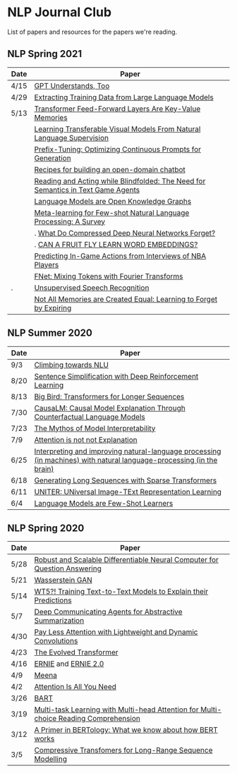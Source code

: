 # NLP Journal Club

List of papers and resources for the papers we're reading.

## NLP Spring 2021

| Date | Paper |
| ---- | ----- |
| 4/15 | [GPT Understands, Too](https://arxiv.org/pdf/2103.10385.pdf)
| 4/29 |  [Extracting Training Data from Large Language Models](https://arxiv.org/abs/2012.07805)
| 5/13 |  [Transformer Feed-Forward Layers Are Key-Value Memories](https://arxiv.org/abs/2012.14913)
|  |  [Learning Transferable Visual Models From Natural Language Supervision](https://arxiv.org/pdf/2103.00020.pdf)
|  |  [Prefix-Tuning: Optimizing Continuous Prompts for Generation](https://arxiv.org/pdf/2101.00190.pdf)
|  |  [Recipes for building an open-domain chatbot](https://arxiv.org/pdf/2004.13637.pdf)
|  |  [Reading and Acting while Blindfolded: The Need for Semantics in Text Game Agents](https://arxiv.org/pdf/2103.13552.pdf)
|  |  [Language Models are Open Knowledge Graphs](https://arxiv.org/abs/2010.11967)
|  |  [Meta-learning for Few-shot Natural Language Processing: A Survey](https://arxiv.org/pdf/2007.09604.pdf)
|  |. [What Do Compressed Deep Neural Networks Forget?](https://arxiv.org/pdf/1911.05248.pdf)
|  |. [CAN A FRUIT FLY LEARN WORD EMBEDDINGS?](https://openreview.net/pdf?id=xfmSoxdxFCG)
|  |  [Predicting In-Game Actions from Interviews of NBA Players](https://direct.mit.edu/coli/article/46/3/667/93377/Predicting-In-Game-Actions-from-Interviews-of-NBA)
|  | [FNet: Mixing Tokens with Fourier Transforms](https://arxiv.org/pdf/2105.03824.pdf)
|. | [Unsupervised Speech Recognition](https://scontent.fsdv3-1.fna.fbcdn.net/v/t39.8562-6/187874612_311717527241594_5668815448923437055_n.pdf?_nc_cat=102&ccb=1-3&_nc_sid=ae5e01&_nc_ohc=TJVsTYPv8XQAX_KDPcT&_nc_ht=scontent.fsdv3-1.fna&oh=7489839a25bee73b388436c19d2df0d1&oe=60CDE095)
|  |[Not All Memories are Created Equal: Learning to Forget by Expiring](https://arxiv.org/abs/2105.06548)

## NLP Summer 2020

| Date | Paper |
| ---- | ----- |
| 9/3  | [Climbing towards NLU](https://www.aclweb.org/anthology/2020.acl-main.463.pdf)
| 8/20 | [Sentence Simplification with Deep Reinforcement Learning](https://www.aclweb.org/anthology/D17-1062.pdf)
| 8/13 | [Big Bird: Transformers for Longer Sequences](https://arxiv.org/pdf/2007.14062.pdf)
| 7/30 | [CausaLM: Causal Model Explanation Through Counterfactual Language Models](https://arxiv.org/pdf/2005.13407.pdf)
| 7/23 | [The Mythos of Model Interpretability](https://dl.acm.org/doi/pdf/10.1145/3236386.3241340)
| 7/9  | [Attention is not not Explanation](https://arxiv.org/pdf/1908.04626.pdf)
| 6/25 | [Interpreting and improving natural-language processing (in machines) with natural language-processing (in the brain)](https://arxiv.org/pdf/1905.11833.pdf)
| 6/18 | [Generating Long Sequences with Sparse Transformers](https://arxiv.org/pdf/1904.10509.pdf)
| 6/11 | [UNITER: UNiversal Image-TExt Representation Learning](https://arxiv.org/pdf/1909.11740.pdf)
| 6/4  | [Language Models are Few-Shot Learners](https://arxiv.org/pdf/2005.14165.pdf)


## NLP Spring 2020

| Date | Paper |
| ---- | ----- |
| 5/28 | [Robust and Scalable Differentiable Neural Computer for Question Answering](https://www.aclweb.org/anthology/W18-2606.pdf)
| 5/21 | [Wasserstein GAN](https://arxiv.org/pdf/1701.07875.pdf)
| 5/14 | [WT5?! Training Text-to-Text Models to Explain their Predictions](https://arxiv.org/pdf/2004.14546.pdf)
| 5/7  | [Deep Communicating Agents for Abstractive Summarization](https://www.aclweb.org/anthology/N18-1150.pdf)
| 4/30 | [Pay Less Attention with Lightweight and Dynamic Convolutions](https://openreview.net/pdf?id=SkVhlh09tX)
| 4/23 | [The Evolved Transformer](https://arxiv.org/pdf/1901.11117.pdf)
| 4/16 | [ERNIE](https://arxiv.org/pdf/1905.07129.pdf) and [ERNIE 2.0](https://arxiv.org/pdf/1907.12412.pdf)
| 4/9  | [Meena](https://arxiv.org/abs/2001.09977)
| 4/2  | [Attention Is All You Need](https://papers.nips.cc/paper/7181-attention-is-all-you-need.pdf)
| 3/26 | [BART](https://arxiv.org/pdf/1910.13461.pdf)
| 3/19 | [Multi-task Learning with Multi-head Attention for Multi-choice Reading Comprehension](https://arxiv.org/pdf/2003.04992.pdf)
| 3/12 | [A Primer in BERTology: What we know about how BERT works](https://arxiv.org/pdf/2002.12327.pdf)
| 3/5  | [Compressive Transfomers for Long-Range Sequence Modelling](https://arxiv.org/abs/1911.05507)
